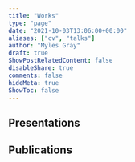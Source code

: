 ```yaml
---
title: "Works"
type: "page"
date: "2021-10-03T13:06:00+00:00"
aliases: ["cv", "talks"]
author: "Myles Gray"
draft: true
ShowPostRelatedContent: false
disableShare: true
comments: false
hideMeta: true
ShowToc: false
---
```


## Presentations

## Publications

